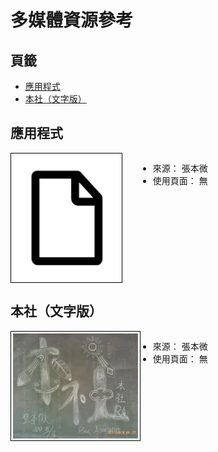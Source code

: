 多媒體資源參考
=======


<style>
    .imgInfo {
        display: block;
        position: relative;
    }
    .imgInfo img {
        max-width: 200px;
        max-height: 200px;
        display: inline-block;
        border: 1px solid #000;
        padding: 3px;
        vertical-align: top;
    }
    .imgInfo ul {
        display: inline-block;
        position: absolute;
        left: 204px;
        right: 0px;
    }
</style>



## 頁籤


* [應用程式](#應用程式)
* [本社（文字版）](#本社（文字版）)



## 應用程式


<div class="imgInfo">
    <a href="/mmrepo/any_file.xxx" target="_blank">
        <img src="/mmrepo/any_file_icon.jpg" />
    </a>
    <ul>
        <li>來源： 張本微</li>
        <li>使用頁面： 無</li>
    </ul>
</div>



## 本社（文字版）


<div class="imgInfo">
    <a href="/mmrepo/ra_word.jpg" target="_blank">
        <img src="/mmrepo/ra_word.jpg" />
    </a>
    <ul>
        <li>來源： 張本微</li>
        <li>使用頁面： 無</li>
    </ul>
</div>

